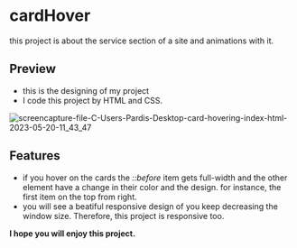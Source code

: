 # cardHover
this project is about the service section of a site and animations with it.
## Preview
- this is the designing of my project 
- I code this project by HTML and CSS.

![screencapture-file-C-Users-Pardis-Desktop-card-hovering-index-html-2023-05-20-11_43_47](https://github.com/ParsaProgramming/cardHover/assets/113282892/bb03897c-e9ef-4681-98d3-fc6e103df54e)
## Features 
- if you hover on the cards the *::before* item gets full-width and the other element have a change in their color and the design. for instance, the first item on the top from right.
- you will see a beatiful responsive design of you keep decreasing the window size. Therefore, this project is responsive too.

**I hope you will enjoy this project.**
